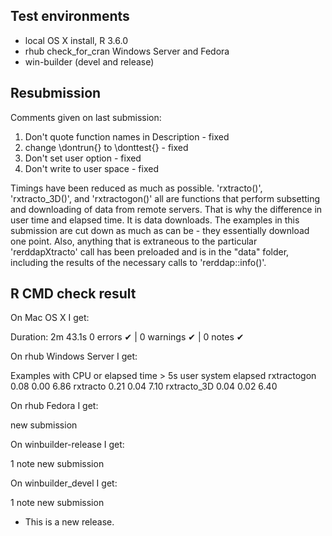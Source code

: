 ## Test environments
* local OS X install, R 3.6.0
* rhub check_for_cran Windows Server and Fedora
* win-builder (devel and release)

## Resubmission

Comments given on last submission:

1. Don't quote function names in Description - fixed
2. change \dontrun{} to \donttest{} -   fixed
3. Don't set user option - fixed
4. Don't write to user space - fixed

Timings have been reduced as much as possible.
'rxtracto()', 'rxtracto_3D()', and 'rxtractogon()' all are functions that perform subsetting
and downloading of data from remote servers.  That is why the difference in user time 
and elapsed time.  It is data downloads.  The examples in this submission are cut down
as much as can be - they essentially download one point. Also, anything that is 
extraneous to the particular 'rerddapXtracto' call has been preloaded and is in
the "data" folder,  including the results of the necessary calls to 'rerddap::info()'.


## R CMD check result

On Mac OS X I get:

Duration: 2m 43.1s
0 errors ✔ | 0 warnings ✔ | 0 notes ✔

On rhub Windows Server I get:

   Examples with CPU or elapsed time > 5s
               user system elapsed
   rxtractogon 0.08   0.00    6.86
   rxtracto    0.21   0.04    7.10
   rxtracto_3D 0.04   0.02    6.40

On rhub Fedora I get:

new submission

On winbuilder-release I get:

1 note new submission

On winbuilder_devel I get:

1 note new submission


* This is a new release.
